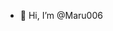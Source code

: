- 👋 Hi, I’m @Maru006

<!---
Maru006/Maru006 is a ✨ special ✨ repository because its `README.md` (this file) appears on your GitHub profile.
You can click the Preview link to take a look at your changes.
--->

